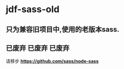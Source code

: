 # jdf-sass-old

## 只为兼容旧项目中,使用的老版本sass. 

## 已废弃  已废弃  已废弃


请移步 __https://github.com/sass/node-sass__